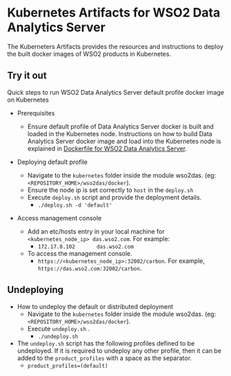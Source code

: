 # Kubernetes Artifacts for WSO2 Data Analytics Server #
The Kuberneters Artifacts provides the resources and instructions to deploy the built docker images of WSO2 products in Kubernetes.

## Try it out
Quick steps to run WSO2 Data Analytics Server default profile docker image on Kubernetes

* Prerequisites
    - Ensure default profile of Data Analytics Server docker is built and loaded in the Kubernetes node.
    Instructions on how to build Data Analytics Server docker image and load into the Kubernetes node is explained in [Dockerfile for WSO2 Data Analytics Server](https://github.com/wso2/kubernetes-artifacts/tree/master/wso2das/docker/README.md#building-the-docker-images).

* Deploying default profile
    - Navigate to the `kubernetes` folder inside the module wso2das. (eg: `<REPOSITORY_HOME>/wso2das/docker`). 
    - Ensure the node ip is set correctly to `host` in the `deploy.sh`
    - Execute `deploy.sh` script and provide the deployment details.
        + `./deploy.sh -d 'default'`

* Access management console
    - Add an etc/hosts entry in your local machine for `<kubernetes_node_ip> das.wso2.com`. For example:
        + `172.17.8.102       das.wso2.com`
    - To access the management console.
        +  `https://<kubernetes_node_ip>:32002/carbon`. For example, `https://das.wso2.com:32002/carbon`.
              
## Undeploying

* How to undeploy the default or distributed deployment
    - Navigate to the `kubernetes` folder inside the module wso2das. (eg: `<REPOSITORY_HOME>/wso2das/docker`).
    - Execute `undeploy.sh` .
        + `./undeploy.sh`           
* The `undeploy.sh` script has the following profiles defined to be undeployed. If it is required to undeploy any other profile, then it can be added to the `product_profiles` with a space as the separator.
    - `product_profiles=(default)`

